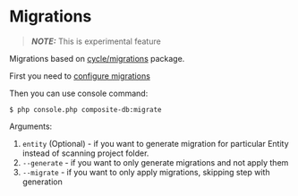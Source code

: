 # Migrations

> **_NOTE:_**  This is experimental feature

Migrations based on [cycle/migrations](https://github.com/cycle/migrations) package.

First you need to [configure migrations](configuration.md#migrations)

Then you can use console command:

```shell
$ php console.php composite-db:migrate
```

Arguments:
1. `entity` (Optional) -  if you want to generate migration for particular Entity instead of scanning project folder.
2. `--generate` - if you want to only generate migrations and not apply them
3. `--migrate` - if you want to only apply migrations, skipping step with generation